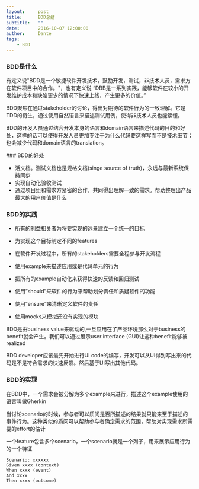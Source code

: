 ```yaml
---
layout:     post
title:      BDD总结
subtitle:   ""
date:       2016-10-07 12:00:00
author:     Dante
tags:
    - BDD
---
```


### BDD是什么

有定义说"BDD是一个敏捷软件开发技术，鼓励开发，测试，非技术人员，需求方在软件项目中的合作。"，也有定义说 “DBB是一系列实践，能够软件在较小的开发维护成本和缺陷更少的情况下快速上线，产生更多的价值。”

BDD聚焦在通过stakeholder的讨论，得出对期待的软件行为的一致理解。它是TDD的衍生，通过使用自然语言来描述测试用例，使得非技术人员也能读懂。

BDD的开发人员通过结合开发本身的语言和domain语言来描述代码的目的和好处，这样的话可以使得开发人员更加专注于为什么代码要这样写而不是技术细节；也会减少代码和domain语言的translation。 

### BDD的好处
- 活文档。测试文档也是规格文档(singe source of truth)，永远与最新系统保持同步
- 实现自动化验收测试
- 通过项目组和需求方紧密的合作，共同得出理解一致的需求。帮助整理出产品最大的用户价值是什么

### BDD的实践

- 所有的利益相关者为将要实现的远景建立一个统一的目标

- 为实现这个目标制定不同的features

- 在软件开发过程中，所有的stakeholders需要全程参与开发流程

- 使用example来描述应用或是代码单元的行为

- 把所有的example自动化来获得快速的反馈和回归测试

- 使用”should”来软件的行为来帮助划分责任和质疑软件的功能

- 使用”ensure”来清晰定义软件的责任

- 使用mocks来模拟还没有实现的模块

BDD是由business value来驱动的,一旦应用在了产品环境那么对于business的benefit就会产生。我们可以通过展示user interface (GUI)让这种benefit能够被realized

BDD developer应该最先开始进行UI code的编写，开发可以从UI得到写出来的代码是不是符合需求的快速反馈。然后基于UI写出其他代码。

### BDD的实现

在BDD中，一个需求会被分解为多个example来进行，描述这个example使用的语言叫做Gherkin

当讨论scenario的时候，参与者可以质问是否所描述的结果就只能来至于描述的事件行为。这种类似的质问可以帮助参与者确定需求的范围，帮助对实现需求所需要的effort的估计

一个feature包含多个scenario，一个scenario就是一个列子，用来展示应用行为的一个特征
```
Scenario: xxxxxx
Given xxxx (context)
When xxxx (event)
And xxxx
Then xxxx (outcome)
```
